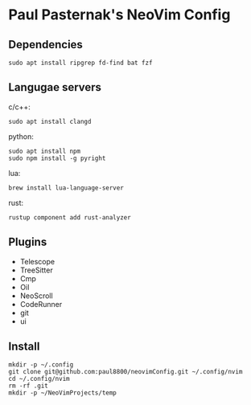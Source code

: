 # Paul Pasternak's NeoVim Config

## Dependencies
```
sudo apt install ripgrep fd-find bat fzf
```
## Langugae servers
c/c++:
```
sudo apt install clangd
```

python:
```
sudo apt install npm
sudo npm install -g pyright
```

lua:
```
brew install lua-language-server
```

rust:
```
rustup component add rust-analyzer
```


## Plugins
- Telescope
- TreeSitter
- Cmp
- Oil
- NeoScroll
- CodeRunner
- git
- ui

## Install
```
mkdir -p ~/.config
git clone git@github.com:paul8800/neovimConfig.git ~/.config/nvim
cd ~/.config/nvim
rm -rf .git
mkdir -p ~/NeoVimProjects/temp
```
